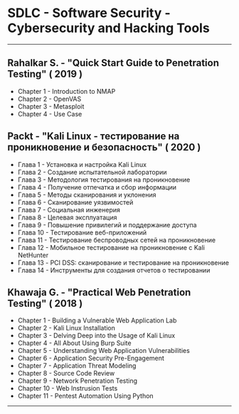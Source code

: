 # SDLC - Software Security - Cybersecurity and Hacking Tools

---

## Rahalkar S. - "Quick Start Guide to Penetration Testing" ( 2019 )

* Chapter 1 - Introduction to NMAP
* Chapter 2 - OpenVAS
* Chapter 3 - Metasploit
* Chapter 4 - Use Case

## Packt - "Kali Linux - тестирование на проникновение и безопасность" ( 2020 )

* Глава 1 - Установка и настройка Kali Linux
* Глава 2 - Создание испытательной лаборатории
* Глава 3 - Методология тестирования на проникновение
* Глава 4 - Получение отпечатка и сбор информации
* Глава 5 - Методы сканирования и уклонения
* Глава 6 - Сканирование уязвимостей
* Глава 7 - Социальная инженерия
* Глава 8 - Целевая эксплуатация
* Глава 9 - Повышение привилегий и поддержание доступа
* Глава 10 - Тестирование веб-приложений
* Глава 11 - Тестирование беспроводных сетей на проникновение
* Глава 12 - Мобильное тестирование на проникновение с Kali NetHunter
* Глава 13 - PCI DSS: сканирование и тестирование на проникновение
* Глава 14 - Инструменты для создания отчетов о тестировании

## Khawaja G. - "Practical Web Penetration Testing" ( 2018 )

* Chapter 1 - Building a Vulnerable Web Application Lab
* Chapter 2 - Kali Linux Installation
* Chapter 3 - Delving Deep into the Usage of Kali Linux
* Chapter 4 - All About Using Burp Suite
* Chapter 5 - Understanding Web Application Vulnerabilities
* Chapter 6 - Application Security Pre-Engagement
* Chapter 7 - Application Threat Modeling
* Chapter 8 - Source Code Review
* Chapter 9 - Network Penetration Testing
* Chapter 10 - Web Instrusion Tests
* Chapter 11 - Pentest Automation Using Python

---
